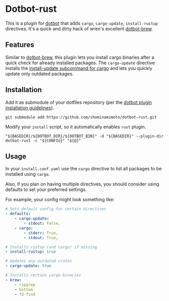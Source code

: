 # Dotbot-rust

This is a plugin for [dotbot](https://github.com/anishathalye/dotbot) that adds `cargo`,
`cargo-update`, `install-rustup` directives. It's a quick and dirty hack of
wren's excellent [dotbot-brew](https://github.com/wren/dotbot-brew).

## Features

Similar to [dotbot-brew](https://github.com/wren/dotbot-brew), this plugin lets you
install cargo binaries after a quick check for already installed packages. The
`cargo-update` directive installs the
[install-update subcommand for cargo](https://github.com/nabijaczleweli/cargo-update)
and lets you quickly update only outdated packages.

## Installation

Add it as submodule of your dotfiles repository (per the [dotbot plugin installation
guidelines](https://github.com/anishathalye/dotbot#plugins)).

```shell
git submodule add https://github.com/shominamimoto/dotbot-rust.git
```

Modify your `install` script, so it automatically enables `rust` plugin.

```shell
"${BASEDIR}/${DOTBOT_DIR}/${DOTBOT_BIN}" -d "${BASEDIR}" --plugin-dir dotbot-rust -c "${CONFIG}" "${@}"
```

## Usage

In your `install.conf.yaml` use the `cargo` directive to list all packages to be installed
using `cargo`.

Also, if you plan on having multiple directives, you should consider using defaults to
set your preferred settings.

For example, your config might look something like:

```yaml
# Sets default config for certain directives
- defaults:
    - cargo-update:
        - stdout: False,
    - cargo:
        - stderr: True,
        - stdout: True,

# Installs rustup (and cargo) if missing
- install-rustup: true

# Updates any outdated crates
- cargo-update: true

# Installs certain cargo binaries
- brew:
    - ripgrep
    - bottom
    - fd-find
```
